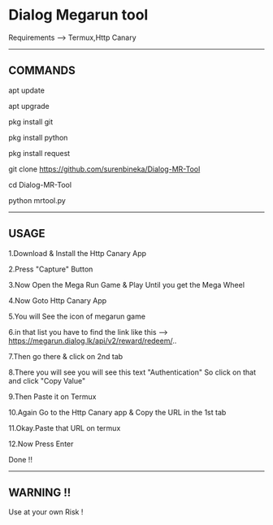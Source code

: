 # Dialog Megarun tool

Requirements --> Termux,Http Canary

-------------------------------------
COMMANDS
-------------------------------------

apt update

apt upgrade

pkg install git

pkg install python

pkg install request

git clone https://github.com/surenbineka/Dialog-MR-Tool

cd Dialog-MR-Tool

python mrtool.py

-------------------------------------
USAGE
-------------------------------------

1.Download & Install the Http Canary App

2.Press "Capture" Button

3.Now Open the Mega Run Game & Play Until you get the Mega Wheel

4.Now Goto Http Canary App

5.You will See the icon of megarun game

6.in that list you have to find the link like this --> https://megarun.dialog.lk/api/v2/reward/redeem/..

7.Then go there & click on 2nd tab 

8.There you will see you will see this text "Authentication" So click on that and click "Copy Value"

9.Then Paste it on Termux

10.Again Go to the  Http Canary app & Copy the URL in the 1st tab

11.Okay.Paste that URL on termux

12.Now Press Enter

Done !!

-------------------------------------
WARNING !!
-------------------------------------

Use at your own Risk !

